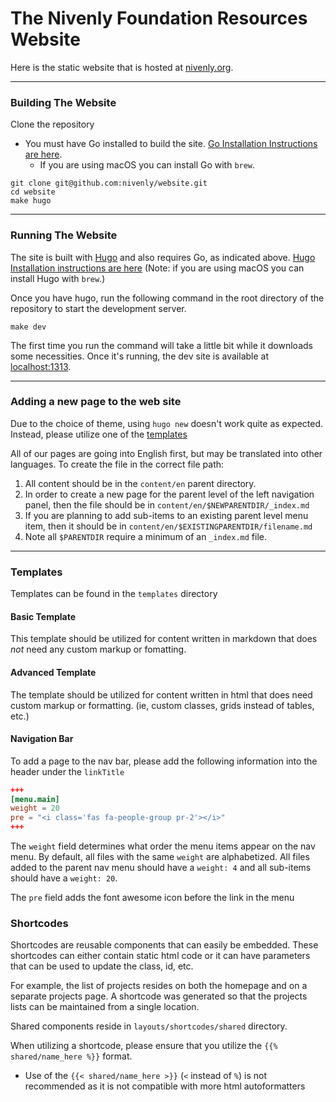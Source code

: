 # The Nivenly Foundation Resources Website

Here is the static website that is hosted at [nivenly.org](https://nivenly.org).

---

### Building The Website

Clone the repository

- You must have Go installed to build the site.
  [Go Installation Instructions are here](https://go.dev/doc/install).
  - If you are using macOS you can install Go with `brew`.

```
git clone git@github.com:nivenly/website.git
cd website
make hugo
```

---

### Running The Website

The site is built with [Hugo](https://gohugo.io/) and also requires Go, as indicated above. [Hugo Installation instructions are
here](https://gohugo.io/installation/) (Note: if you
are using macOS you can install Hugo with `brew`.)

Once you have hugo, run the following command in the root directory of the repository to start the development server.

```
make dev
```

The first time you run the command will take a little bit while it downloads some necessities. Once it's running, the dev site is available at [localhost:1313](http://localhost:1313/).

---

### Adding a new page to the web site

Due to the choice of theme, using `hugo new` doesn't work quite as expected.
Instead, please utilize one of the [templates](#templates)

All of our pages are going into English first, but may be
translated into other languages. To create the file in the correct
file path:

1. All content should be in the `content/en`
   parent directory.
1. In order to create a new page for the parent level of the
   left navigation panel, then the file should be in
   `content/en/$NEWPARENTDIR/_index.md`
1. If you are planning to add sub-items to an existing parent
   level menu item, then it should be in
   `content/en/$EXISTINGPARENTDIR/filename.md`
1. Note all `$PARENTDIR` require a minimum of an `_index.md` file.

---

### Templates
Templates can be found in the `templates` directory
#### Basic Template
This template should be utilized for content written in markdown that does _not_ need any custom markup or fomatting.

#### Advanced Template
The template should be utilized for content written in html that does need custom markup or formatting. (ie, custom classes, grids instead of tables, etc.)

#### Navigation Bar
To add a page to the nav bar, please add the following information into the header under the `linkTitle`

```toml
+++
[menu.main]
weight = 20
pre = "<i class='fas fa-people-group pr-2'></i>"
+++
```
The `weight` field determines what order the menu items appear on the
nav menu. By default, all files with the same `weight` are
alphabetized. All files added to the parent nav menu should have a
`weight: 4` and all sub-items should have a `weight: 20`.

The `pre` field adds the font awesome icon before the link in the menu

### Shortcodes

Shortcodes are reusable components that can easily be embedded. These shortcodes can either contain static html code or it can have parameters that can be used to update the class, id, etc.

For example, the list of projects resides on both the homepage and on a separate projects page. A shortcode was generated so that the projects lists can be maintained from a single location.

Shared components reside in `layouts/shortcodes/shared` directory.

When utilizing a shortcode, please ensure that you utilize the `{{% shared/name_here %}}` format.
- Use of the `{{< shared/name_here >}}` (`<` instead of `%`) is not recommended as it is not compatible with more html autoformatters


